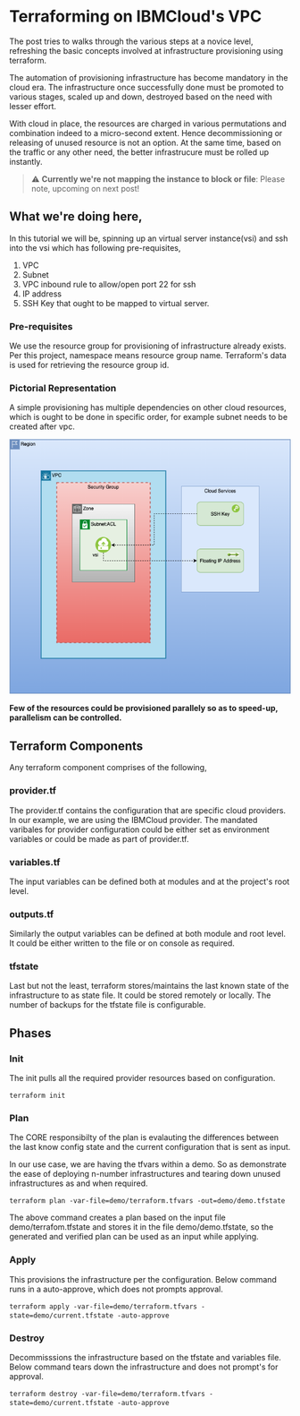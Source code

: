 # Terraforming on IBMCloud's VPC
The post tries to walks through the various steps at a novice level, refreshing the basic concepts involved at infrastructure provisioning using terraform. 

The automation of provisioning infrastructure has become mandatory in the cloud era. The infrastructure once successfully done must be promoted to various stages, scaled up and down, destroyed based on the need with lesser effort. 

With cloud in place, the resources are charged in various permutations and combination indeed to a micro-second extent. Hence decommissioning or releasing of unused resource is not an option. At the same time, based on the traffic or any other need, the better infrastrucure must be rolled up instantly.

> :warning: **Currently we're not mapping the instance to block or file**: Please note, upcoming on next post!

## What we're doing here,
In this tutorial we will be, spinning up an virtual server instance(vsi) and ssh into the vsi which has following pre-requisites,
1. VPC
2. Subnet
3. VPC inbound rule to allow/open port 22 for ssh
4. IP address
5. SSH Key that ought to be mapped to virtual server.

### Pre-requisites
We use the resource group for provisioning of infrastructure already exists. Per this project, namespace means resource group name. Terraform's data is used for retrieving the resource group id.

### Pictorial Representation
A simple provisioning has multiple dependencies on other cloud resources, which is ought to be done in specific order, for example subnet needs to be created after vpc. 

![demo](./demo.png)

**Few of the resources could be provisioned parallely so as to speed-up, parallelism can be controlled.**

## Terraform Components
Any terraform component comprises of the following,

### provider.tf
The provider.tf contains the configuration that are specific cloud providers. In our example, we are using the IBMCloud provider. The mandated varibales for provider configuration could be either set as environment variables or could be made as part of provider.tf.

### variables.tf
The input variables can be defined both at modules and at the project's root level.

### outputs.tf
Similarly the output variables can be defined at both module and root level. It could be either written to the file or on console as required.

### tfstate
Last but not the least, terraform stores/maintains the last known state of the infrastructure to as state file. It could be stored remotely or locally. The number of backups for the tfstate file is configurable.

## Phases

### Init
The init pulls all the required provider resources based on configuration.

```
terraform init
```

### Plan
The CORE responsibilty of the plan is evalauting the differences between the last know config state and the current configuration  that is sent as input.

In our use case, we are having the tfvars within a demo. So as demonstrate the ease of deploying n-number infrastructures and tearing down unused infrastructures as and when required.

```
terraform plan -var-file=demo/terraform.tfvars -out=demo/demo.tfstate
```

The above command creates a plan based on the input file demo/terrafom.tfstate and stores it in  the file demo/demo.tfstate, so the generated and verified plan can be used as an input while applying.

### Apply 
This provisions the infrastructure per the configuration. Below command runs in a auto-approve, which does not prompts approval.

```
terraform apply -var-file=demo/terraform.tfvars -state=demo/current.tfstate -auto-approve
```

### Destroy
Decommisssions the infrastructure based on the tfstate and variables file. Below command tears down the infrastructure and does not prompt's for approval.

```
terraform destroy -var-file=demo/terraform.tfvars -state=demo/current.tfstate -auto-approve
```

